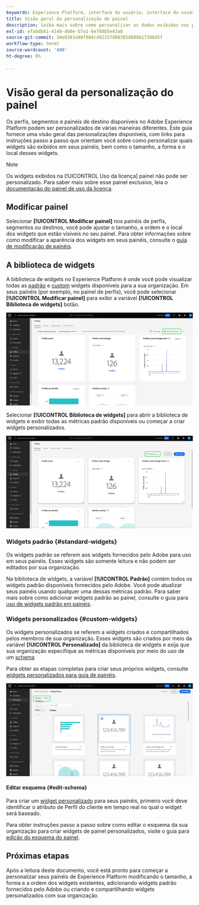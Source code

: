 ```yaml
---
keywords: Experience Platform, interface do usuário, interface do usuário, painéis, painel, perfis, segmentos, destinos
title: Visão geral da personalização do painel
description: Saiba mais sobre como personalizar os dados exibidos nos painéis do Adobe Experience Platform.
exl-id: efabdb61-4148-4b0e-b7a1-6e788b5e43a8
source-git-commit: 34e0381d40f884cd92157d08385d889b1739845f
workflow-type: tm+mt
source-wordcount: '480'
ht-degree: 0%

---
```


# Visão geral da personalização do painel

Os perfis, segmentos e painéis de destino disponíveis no Adobe Experience Platform podem ser personalizados de várias maneiras diferentes. Este guia fornece uma visão geral das personalizações disponíveis, com links para instruções passo a passo que orientam você sobre como personalizar quais widgets são exibidos em seus painéis, bem como o tamanho, a forma e o local desses widgets.

>[!NOTE]
>
>Os widgets exibidos na [!UICONTROL Uso da licença] painel não pode ser personalizado. Para saber mais sobre esse painel exclusivo, leia o [documentação do painel de uso da licença](../guides/license-usage.md).

## Modificar painel

Selecionar **[!UICONTROL Modificar painel]** nos painéis de perfis, segmentos ou destinos, você pode ajustar o tamanho, a ordem e o local dos widgets que estão visíveis no seu painel. Para obter informações sobre como modificar a aparência dos widgets em seus painéis, consulte o [guia de modificação de painéis](modify.md).

## A biblioteca de widgets

A biblioteca de widgets no Experience Platform é onde você pode visualizar todas as [padrão](#standard-widgets) e [custom](#custom-widgets) widgets disponíveis para a sua organização. Em seus painéis (por exemplo, no painel de perfis), você pode selecionar **[!UICONTROL Modificar painel]** para exibir a variável **[!UICONTROL Biblioteca de widgets]** botão.

![O painel Perfis com o painel Modificar foi realçado.](../images/customization/modify-dashboard.png)

Selecionar **[!UICONTROL Biblioteca de widgets]** para abrir a biblioteca de widgets e exibir todas as métricas padrão disponíveis ou começar a criar widgets personalizados.

![O painel Perfis com a biblioteca de widgets foi realçado.](../images/customization/widget-library-button.png)

### Widgets padrão {#standard-widgets}

Os widgets padrão se referem aos widgets fornecidos pelo Adobe para uso em seus painéis. Esses widgets são somente leitura e não podem ser editados por sua organização.

Na biblioteca de widgets, a variável **[!UICONTROL Padrão]** contém todos os widgets padrão disponíveis fornecidos pelo Adobe. Você pode atualizar seus painéis usando qualquer uma dessas métricas padrão. Para saber mais sobre como adicionar widgets padrão ao painel, consulte o guia para [uso de widgets padrão em painéis](standard-widgets.md).

### Widgets personalizados {#custom-widgets}

Os widgets personalizados se referem a widgets criados e compartilhados pelos membros de sua organização. Esses widgets são criados por meio da variável **[!UICONTROL Personalizado]** da biblioteca de widgets e exija que sua organização especifique as métricas disponíveis por meio do uso de um [schema](#edit-schema)

Para obter as etapas completas para criar seus próprios widgets, consulte [widgets personalizados para guia de painéis](custom-widgets.md).

![A área de trabalho da biblioteca de widgets com Padrão e Personalizado destacado.](../images/customization/widget-library.png)

#### Editar esquema {#edit-schema}

Para criar um [widget personalizado](#custom-widgets) para seus painéis, primeiro você deve identificar o atributo de Perfil do cliente em tempo real no qual o widget será baseado.

Para obter instruções passo a passo sobre como editar o esquema da sua organização para criar widgets de painel personalizados, visite o guia para [edição do esquema do painel](edit-schema.md).

## Próximas etapas

Após a leitura deste documento, você está pronto para começar a personalizar seus painéis de Experience Platform modificando o tamanho, a forma e a ordem dos widgets existentes, adicionando widgets padrão fornecidos pelo Adobe ou criando e compartilhando widgets personalizados com sua organização.
